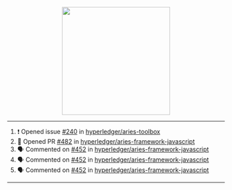 <p align="center">
<img src="https://user-images.githubusercontent.com/61358536/126118557-75ac74a7-4655-4289-9a8d-e536322b7423.png" height="250" width="250"/>
</p>

---

<!--START_SECTION:activity-->
1. ❗️ Opened issue [#240](https://github.com/hyperledger/aries-toolbox/issues/240) in [hyperledger/aries-toolbox](https://github.com/hyperledger/aries-toolbox)
2. 💪 Opened PR [#482](https://github.com/hyperledger/aries-framework-javascript/pull/482) in [hyperledger/aries-framework-javascript](https://github.com/hyperledger/aries-framework-javascript)
3. 🗣 Commented on [#452](https://github.com/hyperledger/aries-framework-javascript/issues/452) in [hyperledger/aries-framework-javascript](https://github.com/hyperledger/aries-framework-javascript)
4. 🗣 Commented on [#452](https://github.com/hyperledger/aries-framework-javascript/issues/452) in [hyperledger/aries-framework-javascript](https://github.com/hyperledger/aries-framework-javascript)
5. 🗣 Commented on [#452](https://github.com/hyperledger/aries-framework-javascript/issues/452) in [hyperledger/aries-framework-javascript](https://github.com/hyperledger/aries-framework-javascript)
<!--END_SECTION:activity-->

---
